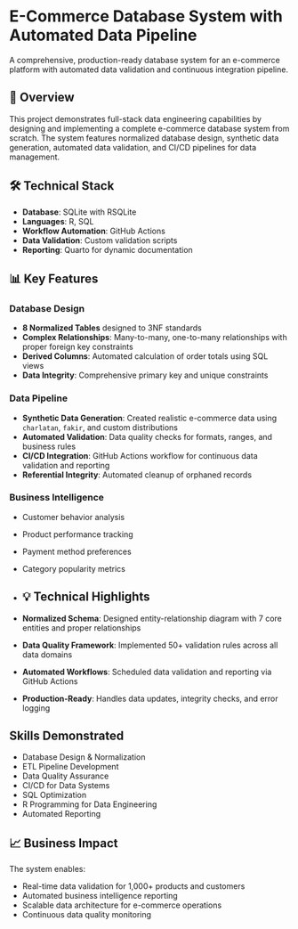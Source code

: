 # E-Commerce Database System with Automated Data Pipeline

A comprehensive, production-ready database system for an e-commerce platform with automated data validation and continuous integration pipeline.

## 🚀 Overview

This project demonstrates full-stack data engineering capabilities by designing and implementing a complete e-commerce database system from scratch. The system features normalized database design, synthetic data generation, automated data validation, and CI/CD pipelines for data management.

## 🛠️ Technical Stack

- **Database**: SQLite with RSQLite
- **Languages**: R, SQL
- **Workflow Automation**: GitHub Actions
- **Data Validation**: Custom validation scripts
- **Reporting**: Quarto for dynamic documentation

## 📊 Key Features

### Database Design
- **8 Normalized Tables** designed to 3NF standards
- **Complex Relationships**: Many-to-many, one-to-many relationships with proper foreign key constraints
- **Derived Columns**: Automated calculation of order totals using SQL views
- **Data Integrity**: Comprehensive primary key and unique constraints

### Data Pipeline
- **Synthetic Data Generation**: Created realistic e-commerce data using `charlatan`, `fakir`, and custom distributions
- **Automated Validation**: Data quality checks for formats, ranges, and business rules
- **CI/CD Integration**: GitHub Actions workflow for continuous data validation and reporting
- **Referential Integrity**: Automated cleanup of orphaned records

### Business Intelligence
- Customer behavior analysis
- Product performance tracking
- Payment method preferences
- Category popularity metrics

- ## 💡 Technical Highlights

- **Normalized Schema**: Designed entity-relationship diagram with 7 core entities and proper relationships
- **Data Quality Framework**: Implemented 50+ validation rules across all data domains
- **Automated Workflows**: Scheduled data validation and reporting via GitHub Actions
- **Production-Ready**: Handles data updates, integrity checks, and error logging

##  Skills Demonstrated

- Database Design & Normalization
- ETL Pipeline Development
- Data Quality Assurance
- CI/CD for Data Systems
- SQL Optimization
- R Programming for Data Engineering
- Automated Reporting

## 📈 Business Impact

The system enables:
- Real-time data validation for 1,000+ products and customers
- Automated business intelligence reporting
- Scalable data architecture for e-commerce operations
- Continuous data quality monitoring
